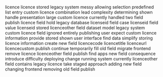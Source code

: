 licence licence stored legacy system messy allowing selection predefined list entry custom licence combination lead complexity determining shown handle presentation large custom licence currently handled two field publish licence field hold legacy database licenseid field case licenseid field value licenseid stored licenceother field dataset model legacy system custom licence field ignored entirely publishing user expect custom licence information provide stored shown user interface find data simplify storing licence information create new field licencecode licencetitle licenceurl licencecustom publish continue temporarily fill old field migrate frontend remove licence licenceother field publish find apps new field consequence introduce difficulty deploying change running system currently licenceother field contains legacy licence take staged approach adding new field changing frontend removing old field publish